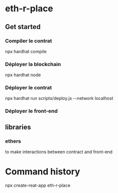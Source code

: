 # eth-r-place
## Get started
### Compiler le contrat
npx hardhat compile
### Déployer la blockchain
npx hardhat node
### Déployer le contrat
npx hardhat run scripts/deploy.js --network localhost
### Déployer le front-end


## libraries
### ethers
to make interactions between contract and front-end

# Command history
npx create-reat-app eth-r-place

